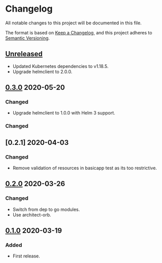 # Changelog

All notable changes to this project will be documented in this file.

The format is based on [Keep a Changelog](https://keepachangelog.com/en/1.0.0/),
and this project adheres to [Semantic Versioning](https://semver.org/spec/v2.0.0.html).

## [Unreleased]

- Updated Kubernetes dependencies to v1.18.5.
- Upgrade helmclient to 2.0.0.

## [0.3.0] 2020-05-20

### Changed

- Upgrade helmclient to 1.0.0 with Helm 3 support.

### Changed

## [0.2.1] 2020-04-03

### Changed

- Remove validation of resources in basicapp test as its too restrictive.

## [0.2.0] 2020-03-26

### Changed

- Switch from dep to go modules.
- Use architect-orb.

## [0.1.0] 2020-03-19

### Added

- First release.

[Unreleased]: https://github.com/giantswarm/e2etests/compare/v0.3.0...HEAD

[0.3.0]: https://github.com/giantswarm/e2etests/compare/v0.2.0...v0.3.0
[0.2.0]: https://github.com/giantswarm/e2etests/compare/v0.1.0...v0.2.0

[0.1.0]: https://github.com/giantswarm/e2etests/releases/tag/v0.1.0
